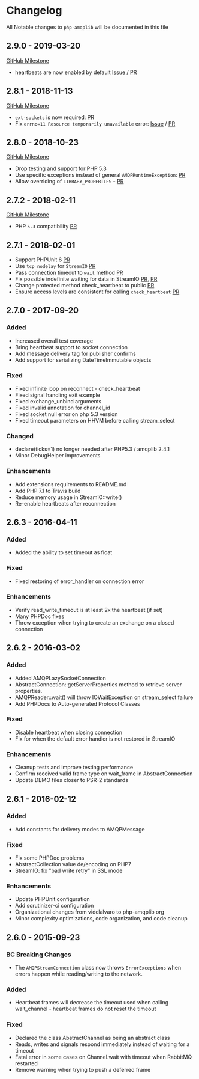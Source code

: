 # Changelog

All Notable changes to `php-amqplib` will be documented in this file

## 2.9.0 - 2019-03-20

[GitHub Milestone](https://github.com/php-amqplib/php-amqplib/milestone/7?closed=1)

- heartbeats are now enabled by default [Issue](https://github.com/php-amqplib/php-amqplib/issues/563) / [PR](https://github.com/php-amqplib/php-amqplib/pull/648)

## 2.8.1 - 2018-11-13

[GitHub Milestone](https://github.com/php-amqplib/php-amqplib/milestone/6?closed=1)

- `ext-sockets` is now required: [PR](https://github.com/php-amqplib/php-amqplib/pull/610)
- Fix `errno=11 Resource temporarily unavailable` error: [Issue](https://github.com/php-amqplib/php-amqplib/issues/613) / [PR](https://github.com/php-amqplib/php-amqplib/pull/615)

## 2.8.0 - 2018-10-23

[GitHub Milestone](https://github.com/php-amqplib/php-amqplib/milestone/3?closed=1)

- Drop testing and support for PHP 5.3
- Use specific exceptions instead of general `AMQPRuntimeException`: [PR](https://github.com/php-amqplib/php-amqplib/pull/600)
- Allow overriding of `LIBRARY_PROPERTIES` - [PR](https://github.com/php-amqplib/php-amqplib/pull/606)

## 2.7.2 - 2018-02-11

[GitHub Milestone](https://github.com/php-amqplib/php-amqplib/milestone/5?closed=1)

- PHP `5.3` compatibility [PR](https://github.com/php-amqplib/php-amqplib/issues/539)

## 2.7.1 - 2018-02-01

- Support PHPUnit 6 [PR](https://github.com/php-amqplib/php-amqplib/pull/530)
- Use `tcp_nodelay` for `StreamIO` [PR](https://github.com/php-amqplib/php-amqplib/pull/517)
- Pass connection timeout to `wait` method [PR](https://github.com/php-amqplib/php-amqplib/pull/512)
- Fix possible indefinite waiting for data in StreamIO [PR](https://github.com/php-amqplib/php-amqplib/pull/423), [PR](https://github.com/php-amqplib/php-amqplib/pull/534)
- Change protected method check_heartbeat to public [PR](https://github.com/php-amqplib/php-amqplib/pull/520)
- Ensure access levels are consistent for calling `check_heartbeat` [PR](https://github.com/php-amqplib/php-amqplib/pull/535)

## 2.7.0 - 2017-09-20

### Added
- Increased overall test coverage
- Bring heartbeat support to socket connection
- Add message delivery tag for publisher confirms
- Add support for serializing DateTimeImmutable objects

### Fixed
- Fixed infinite loop on reconnect - check_heartbeat
- Fixed signal handling exit example
- Fixed exchange_unbind arguments
- Fixed invalid annotation for channel_id
- Fixed socket null error on php 5.3 version
- Fixed timeout parameters on HHVM before calling stream_select

### Changed
- declare(ticks=1) no longer needed after PHP5.3 / amqplib 2.4.1
- Minor DebugHelper improvements

### Enhancements
- Add extensions requirements to README.md
- Add PHP 7.1 to Travis build
- Reduce memory usage in StreamIO::write()
- Re-enable heartbeats after reconnection

## 2.6.3 - 2016-04-11

### Added
- Added the ability to set timeout as float

### Fixed
- Fixed restoring of error_handler on connection error

### Enhancements
- Verify read_write_timeout is at least 2x the heartbeat (if set)
- Many PHPDoc fixes
- Throw exception when trying to create an exchange on a closed connection

## 2.6.2 - 2016-03-02

### Added
- Added AMQPLazySocketConnection
- AbstractConnection::getServerProperties method to retrieve server properties.
- AMQPReader::wait() will throw IOWaitException on stream_select failure
- Add PHPDocs to Auto-generated Protocol Classes

### Fixed
- Disable heartbeat when closing connection
- Fix for when the default error handler is not restored in StreamIO

### Enhancements
- Cleanup tests and improve testing performance
- Confirm received valid frame type on wait_frame in AbstractConnection
- Update DEMO files closer to PSR-2 standards

## 2.6.1 - 2016-02-12

### Added
- Add constants for delivery modes to AMQPMessage

### Fixed
- Fix some PHPDoc problems
- AbstractCollection value de/encoding on PHP7
- StreamIO: fix "bad write retry" in SSL mode

### Enhancements
- Update PHPUnit configuration
- Add scrutinizer-ci configuration
- Organizational changes from videlalvaro to php-amqplib org
- Minor complexity optimizations, code organization, and code cleanup

## 2.6.0 - 2015-09-23

### BC Breaking Changes
- The `AMQPStreamConnection` class now throws `ErrorExceptions` when errors happen while reading/writing to the network.

### Added
- Heartbeat frames will decrease the timeout used when calling wait_channel - heartbeat frames do not reset the timeout

### Fixed
- Declared the class AbstractChannel as being an abstract class
- Reads, writes and signals respond immediately instead of waiting for a timeout
- Fatal error in some cases on Channel.wait with timeout when RabbitMQ restarted
- Remove warning when trying to push a deferred frame
